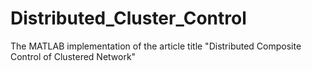 # Distributed_Cluster_Control
The  MATLAB implementation of the article title "Distributed Composite Control of Clustered Network"
